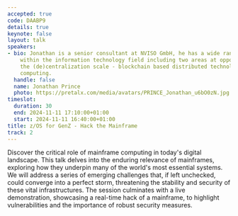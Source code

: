```yaml
---
accepted: true
code: DAABP9
details: true
keynote: false
layout: talk
speakers:
- bio: Jonathan is a senior consultant at NVISO GmbH, he has a wide range of interests
    within the information technology field including two areas at opposing ends of
    the (de)centralization scale - blockchain based distributed technologies and mainframe
    computing.
  handle: false
  name: Jonathan Prince
  photo: https://pretalx.com/media/avatars/PRINCE_Jonathan_u6bO0zN.jpg
timeslot:
  duration: 30
  end: 2024-11-11 17:10:00+01:00
  start: 2024-11-11 16:40:00+01:00
title: z/OS for GenZ - Hack the Mainframe
track: 2
---
```


Discover the critical role of mainframe computing in today's digital landscape.
This talk delves into the enduring relevance of mainframes, exploring how they underpin many of the world's most essential systems.
We will address a series of emerging challenges that, if left unchecked, could converge into a perfect storm, threatening the stability and security of these vital infrastructures.
The session culminates with a live demonstration, showcasing a real-time hack of a mainframe, to highlight vulnerabilities and the importance of robust security measures.